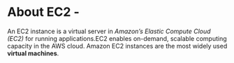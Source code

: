 # About EC2 -
   An EC2 instance is a virtual server in *Amazon’s Elastic Compute Cloud (EC2)* for running applications.EC2 enables on-demand, 
   scalable computing capacity in the AWS cloud. Amazon EC2 instances are the most widely used **virtual machines**.
